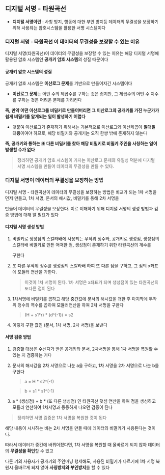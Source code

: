 ## 디지털 서명 - 타원곡선

+ **디지털 서명이란** : 사칭 방지, 행동에 대한 부인 방지등 데이터의 무결성을 보장하기 위해 사용되는 암호시스템을 활용한 서명 시스템이다

### 디지털 서명 - 타원곡선 이 데이터의 무결성을 보장할 수 있는 이유

디지털 서명(타원곡선)이 데이터의 무결성을 보장할 수 있는 이유는 해당 디지털 서명에 활용된 암호 시스템인 **공개키 암호 시스템**의 성질 때문이다 

#### 공개키 암호 시스템의 성질

공개키 암호 시스템은 **이산로그 문제**를 기반으로 만들어지긴 시스템이다

+ **이산로그 문제**는 어떤 수의 제곱수를 구하는 것은 쉽지만, 그 제곱수의 어떤 수 지수를 구하는 것은 어려운 문제를 가리킨다

**즉, 만약 어떤 이산로그를 비밀키로 만들어버리면 그 이산로그의 공개키를 가진 누군가가 쉽게 비밀키를 알게되는 일이 발생하기 어렵다**

+ 덧붙여 이산로그가 존재하기 위해서는 기본적으로 이산로그와 이산제곱이 **일대일 대응**이여야 하므로, 해당 비밀키와 공개키는 오직 한쌍 밖에 존재하지 않는다

**즉, 공개키와 통하는 또 다른 비밀키를 찾아 해당 비밀키로 비밀키 주인을 사칭하는 일이 발생할 수가 없다**

> 정리하면 공개키 암호 시스템이 가지는 이산로그 문제의 유일성 덕분에 디지털 서명 시스템을 만들어 데이터의 무결성을 만들 수 있다.

### 디지털 서명이 데이터의 무결성을 보장하는 방법 

디지털 서명 - 타원곡선이 데이터의 무결성을 보장하는 방법은 비교가 되는 1차 서명을 먼저 만들고,  1차 서명, 문서의 해시값, 비밀키를 통해 2차 서명을 

만들어 데이터의 무결성을 보장한다. 이르 이해하기 위해 디지털 서명의 생성 방법과 검증 방법에 대해 알 필요가 있다

#### 디지털 서명 생성 방법

1. 비밀키로 생성점의 스칼라배에 사용되는 무작위 정수와, 공개키로 생성점, 생성점의 스칼라배 비밀키로 만든 어떠한 점, 생성점이 존재하기 위한 타원곡선의 계수를 

   구한다

2. 또 다른 무작위 정수를 생성점의 스칼라배 하여 또 다른 점을 구하고, 그 점의 x좌표에 모듈러 연산을 가한다.

   > 이것이 1차 서명이 된다. 1차 서명은 x좌표가 되며 생성점이 있는 타원곡선의 또다른 점이 된다

3. 1차서명에 비밀키를 곱하고 해당 중간값에 문서의 해시값을 더한 후 마지막에 무작위 정수의 역수를 곱하여 모듈러연산을 하여 2차 서명을 구한다

   > (H + s1*r) * (d^(-1)) = s2

4. 이렇게 구한 값인 (문서, 1차 서명, 2차 서명)을 보낸다 

#### 서명 검증 방법

1. 검증할 대상은 수신자가 받은 공개키와 문서, 2차서명을 통해 1차 서명을 복원할 수 있는 지 검증하는 거다

2. 문서의 해시값을 2차 서명으로 나눈 a을 구하고, 1차 서명을 2차 서명으로 나눈 b를 구한다

   > a = H * s2^(-1)

   > b = s1 * s1^(-1)

3. a * (생성점) + b * (또 다른 생성점) 인 타원곡선 덧셈 연산을 하여 점을 생성하고 모듈러 연산하여 1차서명과 동등하게 나오면 검증이 된다

> 정리하면 서명 검증은 1차 서명을 복원한 것이 된다

해당 내용이 시사하는 바는 2차 서명을 만들 때에 데이터와 비밀키가 사용된다는 것이다.

따라서 데이터가 중간에 바뀌어졌다면, 1차 서명을 복원할 때 올바르게 되지 않아 데이터의 **무결성을 확인**할 수 있고

다른 키의 사용자가 공개키의 주인마냥 행세해도, 사용된 비밀키가 다르기에 1차 서명 복원시 올바르게 되지 않아 **사칭방지와 부인방지**를 할 수 있다 